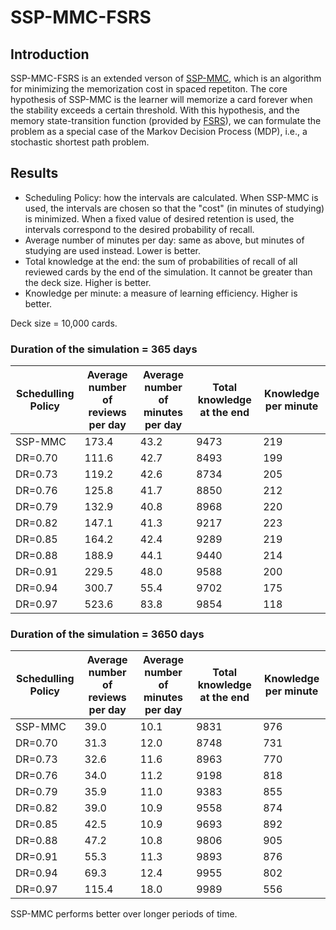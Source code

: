 # SSP-MMC-FSRS

## Introduction

SSP-MMC-FSRS is an extended verson of [SSP-MMC](https://github.com/maimemo/SSP-MMC), which is an algorithm for minimizing the memorization cost in spaced repetiton. The core hypothesis of SSP-MMC is the learner will memorize a card forever when the stability exceeds a certain threshold. With this hypothesis, and the memory state-transition function (provided by [FSRS](https://github.com/open-spaced-repetition/fsrs4anki/wiki/The-Algorithm)), we can formulate the problem as a special case of the Markov Decision Process (MDP), i.e., a stochastic shortest path problem.


## Results

- Scheduling Policy: how the intervals are calculated. When SSP-MMC is used, the intervals are chosen so that the "cost" (in minutes of studying) is minimized. 
When a fixed value of desired retention is used, the intervals correspond to the desired probability of recall.
- Average number of minutes per day: same as above, but minutes of studying are used instead. Lower is better.
- Total knowledge at the end: the sum of probabilities of recall of all reviewed cards by the end of the simulation. It cannot be greater than the deck size. Higher is better.
- Knowledge per minute: a measure of learning efficiency. Higher is better.

Deck size = 10,000 cards.

### Duration of the simulation = 365 days

| Schedulling Policy | Average number of reviews per day | Average number of minutes per day | Total knowledge at the end | Knowledge per minute |
| --- | --- | --- | --- | --- |
| SSP-MMC | 173.4 | 43.2 | 9473 | 219 |
| DR=0.70 | 111.6 | 42.7 | 8493 | 199 |
| DR=0.73 | 119.2 | 42.6 | 8734 | 205 |
| DR=0.76 | 125.8 | 41.7 | 8850 | 212 |
| DR=0.79 | 132.9 | 40.8 | 8968 | 220 |
| DR=0.82 | 147.1 | 41.3 | 9217 | 223 |
| DR=0.85 | 164.2 | 42.4 | 9289 | 219 |
| DR=0.88 | 188.9 | 44.1 | 9440 | 214 |
| DR=0.91 | 229.5 | 48.0 | 9588 | 200 |
| DR=0.94 | 300.7 | 55.4 | 9702 | 175 |
| DR=0.97 | 523.6 | 83.8 | 9854 | 118 |

### Duration of the simulation = 3650 days

| Schedulling Policy | Average number of reviews per day | Average number of minutes per day | Total knowledge at the end | Knowledge per minute |
| --- | --- | --- | --- | --- |
| SSP-MMC | 39.0 | 10.1 | 9831 | 976 |
| DR=0.70 | 31.3 | 12.0 | 8748 | 731 |
| DR=0.73 | 32.6 | 11.6 | 8963 | 770 |
| DR=0.76 | 34.0 | 11.2 | 9198 | 818 |
| DR=0.79 | 35.9 | 11.0 | 9383 | 855 |
| DR=0.82 | 39.0 | 10.9 | 9558 | 874 |
| DR=0.85 | 42.5 | 10.9 | 9693 | 892 |
| DR=0.88 | 47.2 | 10.8 | 9806 | 905 |
| DR=0.91 | 55.3 | 11.3 | 9893 | 876 |
| DR=0.94 | 69.3 | 12.4 | 9955 | 802 |
| DR=0.97 | 115.4 | 18.0 | 9989 | 556 |

SSP-MMC performs better over longer periods of time.

